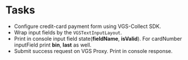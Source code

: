 # Tasks

- Configure credit-card payment form using VGS-Collect SDK.
- Wrap input fields by the ``VGSTextInputLayout``.
- Print in console input field state(**fieldName**, **isValid**). For cardNumber inputField print **bin**, **last** as well.
- Submit success request on VGS Proxy. Print in console response.
